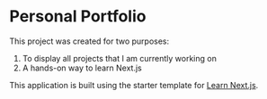 # Personal Portfolio

This project was created for two purposes:
1. To display all projects that I am currently working on
2. A hands-on way to learn Next.js

This application is built using the starter template for [Learn Next.js](https://nextjs.org/learn).